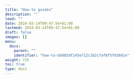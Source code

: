 ```yaml
---
title: "How-to guides"
description: ""
lead: ""
date: 2024-03-14T09:47:54+01:00
lastmod: 2024-03-14T09:47:54+01:00
draft: false
images: []
menu:
  docs:
    parent: ""
    identifier: "how-to-bb085df145e712c162cfaf8f5f63601e"
weight: 725
toc: true
type: docs
---
```

